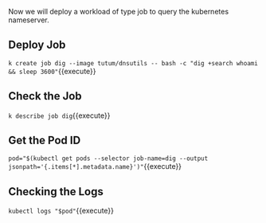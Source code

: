 Now we will deploy a workload of type job to query the kubernetes nameserver.

## Deploy Job

`k create job dig --image tutum/dnsutils -- bash -c "dig +search whoami && sleep 3600"`{{execute}}

## Check the Job

`k describe job dig`{{execute}}

## Get the Pod ID

`pod="$(kubectl get pods --selector job-name=dig --output jsonpath='{.items[*].metadata.name}')"`{{execute}}

## Checking the Logs

`kubectl logs "$pod"`{{execute}}
